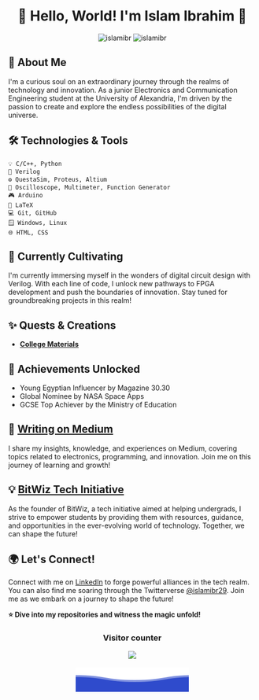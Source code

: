 # <div align="center">🌟 Hello, World! I'm Islam Ibrahim 🚀</div>
<div align="center">
  <img height="180em" src="https://github-readme-stats.vercel.app/api?username=islamibr&show_icons=true&include_all_commits=true&count_private=true&text_color=FFA718&theme=transparent&show_icons=true" alt="islamibr"/>
  <img height="180em" src="https://github-readme-stats.vercel.app/api/top-langs?username=islamibr&show_icons=true&locale=en&layout=compact&langs_count=20&icon_color=2fcca3&text_color=FFA718&theme=transparent&show_icons=true" alt="islamibr"/>
</div>

## 📖 About Me

I'm a curious soul on an extraordinary journey through the realms of technology and innovation. As a junior Electronics and Communication Engineering student at the University of Alexandria, I'm driven by the passion to create and explore the endless possibilities of the digital universe.

## 🛠️ Technologies & Tools

```plaintext
💡 C/C++, Python
🔌 Verilog
⚙️ QuestaSim, Proteus, Altium
🔬 Oscilloscope, Multimeter, Function Generator
🎮 Arduino
📝 LaTeX
💻 Git, GitHub
🪟 Windows, Linux
🌐 HTML, CSS
```
## 🌱 Currently Cultivating
I'm currently immersing myself in the wonders of digital circuit design with Verilog. With each line of code, I unlock new pathways to FPGA development and push the boundaries of innovation. Stay tuned for groundbreaking projects in this realm!

## ✨ Quests & Creations

- [**College Materials**](https://github.com/islamibr/College/)

## 🌟 Achievements Unlocked
- Young Egyptian Influencer by Magazine 30.30
- Global Nominee by NASA Space Apps
- GCSE Top Achiever by the Ministry of Education

## 📝 [Writing on Medium](https://medium.com/@islamibr)
I share my insights, knowledge, and experiences on Medium, covering topics related to electronics, programming, and innovation. Join me on this journey of learning and growth!

## 💡 [BitWiz Tech Initiative](https://linktr.ee/bitwizofficial)
As the founder of BitWiz, a tech initiative aimed at helping undergrads, I strive to empower students by providing them with resources, guidance, and opportunities in the ever-evolving world of technology. Together, we can shape the future!

## 🌍 Let's Connect!
Connect with me on [LinkedIn](https://www.linkedin.com/in/islamibr/) to forge powerful alliances in the tech realm. You can also find me soaring through the Twitterverse [@islamibr29](https://twitter.com/islamibr29). Join me as we embark on a journey to shape the future!


**⭐️ Dive into my repositories and witness the magic unfold!**

### <p align="center">Visitor counter<p>
<p align="center"> 
  <img src="https://profile-counter.glitch.me/islamibr/count.svg" />
</p>

<p align="center">
  <img src="Bottom.svg" alt="Github Stats" />
</p>
